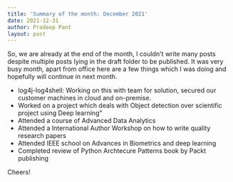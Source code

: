 ```yaml
---
title: 'Summary of the month: December 2021'
date: 2021-12-31
author: Pradeep Pant
layout: post
---
```

So, we are already at the end of the month, I couldn't write many posts despite multiple posts lying in the draft folder to be published. It was very busy month, apart from office here are a few things which I was doing and hopefully will continue in next month.

* log4j-log4shell: Working on this with team for solution, secured our customer machines in cloud and on-premise.
* Worked on a project which deals with Object detection over scientific project using Deep learning" 
* Attended a course of Advanced Data Analytics
* Attended a International Author Workshop on how to write quality research papers
* Attended IEEE school on Advances in Biometrics and deep learning
* Completed review of Python Archtecure Patterns book by Packt publishing

Cheers!